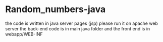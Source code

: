 # Random_numbers-java
the code is written in java server pages (jsp) please run it on apache web server
the back-end code is in main java folder and the front end is in webapp/WEB-INF
